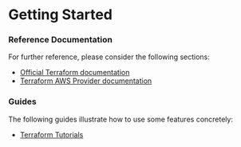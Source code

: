 # Getting Started

### Reference Documentation
For further reference, please consider the following sections:

* [Official Terraform documentation](https://developer.hashicorp.com/terraform/docs)
* [Terraform AWS Provider documentation](https://registry.terraform.io/providers/hashicorp/aws/latest/docs)


### Guides
The following guides illustrate how to use some features concretely:

* [Terraform Tutorials](https://developer.hashicorp.com/terraform/tutorials)

